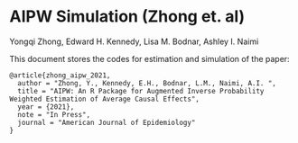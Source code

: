 AIPW Simulation (Zhong et. al)
================
Yongqi Zhong, Edward H. Kennedy, Lisa M. Bodnar, Ashley I. Naimi

This document stores the codes for estimation and simulation of the
paper:
```
@article{zhong_aipw_2021,
  author = "Zhong, Y., Kennedy, E.H., Bodnar, L.M., Naimi, A.I. ",
  title = "AIPW: An R Package for Augmented Inverse Probability Weighted Estimation of Average Causal Effects",
  year = {2021},
  note = "In Press",
  journal = "American Journal of Epidemiology"
}
```